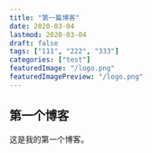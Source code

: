 ```yaml
---
title: "第一篇博客"
date: 2020-03-04
lastmod: 2020-03-04
draft: false
tags: ["111", "222", "333"]
categories: ["test"]
featuredImage: "/logo.png"
featuredImagePreview: "/logo.png"
---
```


## 第一个博客

这是我的第一个博客。